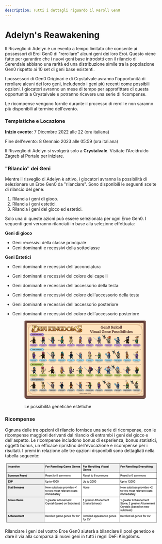 ```yaml
---
description: Tutti i dettagli riguardo il Reroll Gen0
---
```


# Adelyn's Reawakening

Il Risveglio di Adelyn è un evento a tempo limitato che consente ai possessori di Eroi Gen0 di "rerollare" alcuni geni dei loro Eroi. Questo viene fatto per garantire che i nuovi geni base introdotti con il rilancio di Serendale abbiano una rarità ed una distribuzione simile tra la popolazione Gen0 rispetto ai 10 set di geni base esistenti.

I possessori di Gen0 Originari e di Crystalvale avranno l'opportunità di rerollare alcuni dei loro geni, includendo i geni più recenti come possibili opzioni. I giocatori avranno un mese di tempo per approfittare di questa opportunità a Crystalvale e potranno ricevere una serie di ricompense.

Le ricompense vengono fornite durante il processo di reroll e non saranno più disponibili al termine dell'evento.

### Tempistiche e Locazione

**Inizio evento:** 7 Dicembre 2022 alle 22 (ora italiana)

Fine dell'evento: 8 Gennaio 2023 alle 05:59 (ora italiana)

Il Risveglio di Adelyn si svolgerà solo a **Crystalvale**. Visitate l'Arcidruido Zagreb al Portale per iniziare.

### "Rilancio" dei Geni&#x20;

Mentre il risveglio di Adelyn è attivo, i giocatori avranno la possibilità di selezionare un Eroe Gen0 da "rilanciare". Sono disponibili le seguenti scelte di rilancio del gene:&#x20;

1. Rilancia i geni di gioco.&#x20;
2. Rilancia i geni estetici.
3. Rilancia i geni del gioco ed estetici.

Solo una di queste azioni può essere selezionata per ogni Eroe Gen0. I seguenti geni verranno rilanciati in base alla selezione effettuata:

**Geni di gioco**

* Geni recessivi della classe principale
* Geni dominanti e recessivi della sottoclasse

**Geni Estetici**

* Geni dominanti e recessivi dell'acconciatura
* Geni dominanti e recessivi del colore dei capelli
* Geni dominanti e recessivi dell'accessorio della testa
* Geni dominanti e recessivi del colore dell'accessorio della testa
* Geni dominanti e recessivi dell'accessorio posteriore
*   Geni dominanti e recessivi del colore dell'accessorio posteriore

    <figure><img src="../.gitbook/assets/image (6) (2).png" alt=""><figcaption><p>Le possibilità genetiche estetiche</p></figcaption></figure>

### Ricompense

Ognuna delle tre opzioni di rilancio fornisce una serie di ricompense, con le ricompense maggiori derivanti dal rilancio di entrambi i geni del gioco e dell'aspetto. Le ricompense includono bonus di esperienza, bonus statistici, oggetti bonus, un efficace ripristino dell'evocazione e ricompense per i risultati. I premi in relazione alle tre opzioni disponibili sono dettagliati nella tabella seguente:

![Ricompense del Risveglio di Vithraven](../.gitbook/assets/C9B74EE0-7106-400E-98A6-98A59DDCCDE1.jpeg)

Rilanciare i geni del vostro Eroe Gen0 aiuterà a bilanciare il pool genetico e dare il via alla comparsa di nuovi geni in tutti i regni DeFi Kingdoms.
